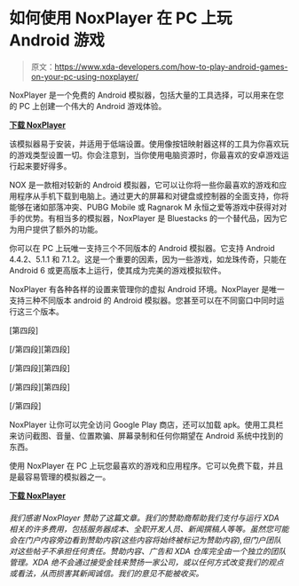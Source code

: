 # 如何使用 NoxPlayer 在 PC 上玩 Android 游戏

> 原文：<https://www.xda-developers.com/how-to-play-android-games-on-your-pc-using-noxplayer/>

NoxPlayer 是一个免费的 Android 模拟器，包括大量的工具选择，可以用来在您的 PC 上创建一个伟大的 Android 游戏体验。

[**下载 NoxPlayer**](http://bit.ly/2zuSANW)

该模拟器易于安装，并适用于低端设置。使用像按钮映射器这样的工具为你喜欢玩的游戏类型设置一切。你会注意到，当你使用电脑资源时，你最喜欢的安卓游戏运行起来要好得多。

NOX 是一款相对较新的 Android 模拟器，它可以让你将一些你最喜欢的游戏和应用程序从手机下载到电脑上。通过更大的屏幕和对键盘或控制器的全面支持，你将能够在诸如部落冲突、PUBG Mobile 或 Ragnarok M 永恒之爱等游戏中获得对对手的优势。有相当多的模拟器，NoxPlayer 是 Bluestacks 的一个替代品，因为它为用户提供了额外的功能。

你可以在 PC 上玩唯一支持三个不同版本的 Android 模拟器。它支持 Android 4.4.2、5.1.1 和 7.1.2。这是一个重要的因素，因为一些游戏，如龙珠传奇，只能在 Android 6 或更高版本上运行，使其成为完美的游戏模拟软件。

NoxPlayer 有各种各样的设置来管理你的虚拟 Android 环境。NoxPlayer 是唯一支持三种不同版本 android 的 Android 模拟器。您甚至可以在不同窗口中同时运行这三个版本。

[第四段]

[/第四段][第四段]

[/第四段][第四段]

[/第四段][第四段]

[/第四段]

NoxPlayer 让你可以完全访问 Google Play 商店，还可以加载 apk。使用工具栏来访问截图、音量、位置欺骗、屏幕录制和任何你期望在 Android 系统中找到的东西。

使用 NoxPlayer 在 PC 上玩您最喜欢的游戏和应用程序。它可以免费下载，并且是最容易管理的模拟器之一。

[**下载 NoxPlayer**](http://bit.ly/2zuSANW)

###### 我们感谢 NoxPlayer 赞助了这篇文章。我们的赞助商帮助我们支付与运行 XDA 相关的许多费用，包括服务器成本、全职开发人员、新闻撰稿人等等。虽然您可能会在门户内容旁边看到赞助内容(这些内容将始终被标记为赞助内容),但门户团队对这些帖子不承担任何责任。赞助内容、广告和 XDA 仓库完全由一个独立的团队管理。XDA 绝不会通过接受金钱来赞扬一家公司，或以任何方式改变我们的观点或看法，从而损害其新闻诚信。我们的意见不能被收买。